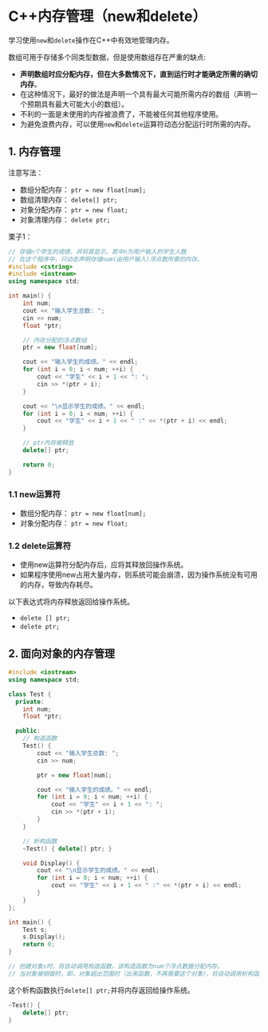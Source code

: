 # C++内存管理（new和delete）
学习使用`new`和`delete`操作在C++中有效地管理内存。

数组可用于存储多个同类型数据，但是使用数组存在严重的缺点:
+ **声明数组时应分配内存，但在大多数情况下，直到运行时才能确定所需的确切内存**。
+ 在这种情况下，最好的做法是声明一个具有最大可能所需内存的数组（声明一个预期具有最大可能大小的数组）。
+ 不利的一面是未使用的内存被浪费了，不能被任何其他程序使用。
+ 为避免浪费内存，可以使用`new`和`delete`运算符动态分配运行时所需的内存。

## 1. 内存管理

注意写法：
+ 数组分配内存： `ptr = new float[num];`
+ 数组清理内存： `delete[] ptr;`
+ 对象分配内存： `ptr = new float;`
+ 对象清理内存： `delete ptr;`

栗子1：
```cpp
// 存储n个学生的成绩，并将其显示，其中n为用户输入的学生人数
// 在这个程序中，只动态声明存储num(由用户输入)浮点数所需的内存。
#include <cstring>
#include <iostream>
using namespace std;

int main() {
    int num;
    cout << "输入学生总数: ";
    cin >> num;
    float *ptr;

    // 内存分配的浮点数组
    ptr = new float[num];

    cout << "输入学生的成绩。" << endl;
    for (int i = 0; i < num; ++i) {
        cout << "学生" << i + 1 << ": ";
        cin >> *(ptr + i);
    }

    cout << "\n显示学生的成绩。" << endl;
    for (int i = 0; i < num; ++i) {
        cout << "学生" << i + 1 << " :" << *(ptr + i) << endl;
    }

    // ptr内存被释放
    delete[] ptr;

    return 0;
}
```

### 1.1 new运算符
+ 数组分配内存： `ptr = new float[num];`
+ 对象分配内存： `ptr = new float;`


### 1.2 delete运算符
+ 使用new运算符分配内存后，应将其释放回操作系统。
+ 如果程序使用new占用大量内存，则系统可能会崩溃，因为操作系统没有可用的内存，导致内存耗尽。

以下表达式将内存释放返回给操作系统。
+ `delete [] ptr;`
+ `delete ptr;`


## 2. 面向对象的内存管理
```cpp
#include <iostream>
using namespace std;

class Test {
  private:
    int num;
    float *ptr;

  public:
    // 构造函数
    Test() {
        cout << "输入学生总数: ";
        cin >> num;

        ptr = new float[num];

        cout << "输入学生的成绩。" << endl;
        for (int i = 0; i < num; ++i) {
            cout << "学生" << i + 1 << ": ";
            cin >> *(ptr + i);
        }
    }

    // 析构函数
    ~Test() { delete[] ptr; }

    void Display() {
        cout << "\n显示学生的成绩。" << endl;
        for (int i = 0; i < num; ++i) {
            cout << "学生" << i + 1 << " :" << *(ptr + i) << endl;
        }
    }
};

int main() {
    Test s;
    s.Display();
    return 0;
}

// 创建对象s时，将自动调用构造函数，该构造函数为num个浮点数据分配内存。
// 当对象被销毁时，即，对象超出范围时（出来函数，不再需要这个对象），将自动调用析构函数。
```

这个析构函数执行`delete[] ptr;`并将内存返回给操作系统。
```cpp
~Test() {
    delete[] ptr;
}
```